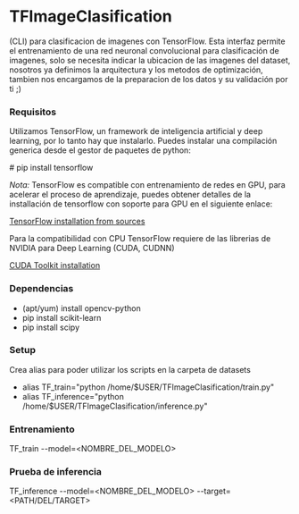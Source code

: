 # TFImageClasification

(CLI) para clasificacion de imagenes con TensorFlow. Esta interfaz permite el entrenamiento de una red neuronal convolucional para clasificación de imagenes, solo se necesita indicar la ubicacion de las imagenes del dataset, nosotros ya definimos la arquitectura y los metodos de optimización, tambien nos encargamos de la preparacion de los datos y su validación por ti ;)

### Requisitos

Utilizamos TensorFlow, un framework de inteligencia artificial y deep learning, por lo tanto hay que instalarlo. Puedes instalar una compilación generica desde el gestor de paquetes de python:

\# pip install tensorflow

*Nota:* TensorFlow es compatible con entrenamiento de redes en GPU, para acelerar el proceso de aprendizaje, puedes obtener detalles de la installación de tensorflow con soporte para GPU  en el siguiente enlace:

[TensorFlow installation from sources](https://www.tensorflow.org/install/install_sources)

Para la compatibilidad con CPU TensorFlow requiere de las librerias de NVIDIA para Deep Learning (CUDA, CUDNN)

[CUDA Toolkit installation](http://docs.nvidia.com/cuda/cuda-installation-guide-linux/index.html)

### Dependencias

- (apt/yum) install opencv-python
- pip install scikit-learn
- pip install scipy

### Setup

Crea alias para poder utilizar los scripts en la carpeta de datasets

- alias TF_train="python /home/$USER/TFImageClasification/train.py"
- alias TF_inference="python /home/$USER/TFImageClasification/inference.py"

### Entrenamiento

TF_train --model=<NOMBRE_DEL_MODELO>
  
### Prueba de inferencia

TF_inference --model=<NOMBRE_DEL_MODELO> --target=<PATH/DEL/TARGET>
